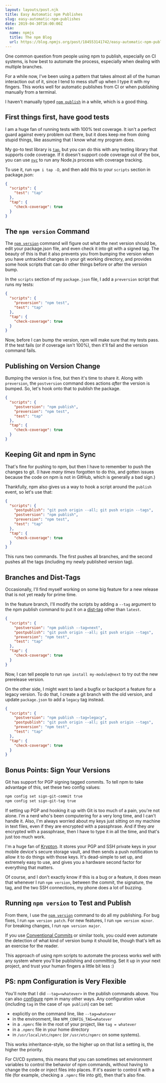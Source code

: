 ```yaml
---
layout: layouts/post.njk
title: Easy Automatic npm Publishes
slug: easy-automatic-npm-publishes
date: 2019-04-30T16:00:00Z
via:
  name: npmjs
  title: The npm Blog
  url: https://blog.npmjs.org/post/184553141742/easy-automatic-npm-publishes
---
```




One common question from people using npm to publish, especially on CI systems,
is how best to automate the process, especially when dealing with multiple
branches.

For a while now, I've been using a pattern that takes almost all of the human
interaction out of it, since I tend to mess stuff up when I type it with my
fingers.  This works well for automatic publishes from CI or when publishing
manually from a terminal.

I haven't manually typed [`npm
publish`](https://docs.npmjs.com/cli/publish) in a while, which is a good
thing.

## First things first, have good tests

I am a huge fan of running tests with 100% test coverage.  It isn't a perfect
guard against every problem out there, but it does keep me from doing stupid
things, like assuming that I know what my program does.

My go-to test library is [`tap`](https://www.node-tap.org/), but you can do this
with any testing library that supports code coverage.  If it doesn't support
code coverage out of the box, you can use [`nyc`](https://istanbul.js.org/) to
run any Node.js process with coverage tracking.

To use it, run `npm i tap -D`, and then add this to your `scripts` section in
package.json:

```json
{
  "scripts": {
    "test": "tap"
  },
  "tap": {
    "check-coverage": true
  }
}
```

## The `npm version` Command

The [`npm version`](https://docs.npmjs.com/cli/version) command will
figure out what the next version should be, edit your package.json file, and
even check it into git with a signed tag.  The beauty of this is that it also
prevents you from bumping the version when you have untracked changes in your
git working directory, and provides some hook scripts that can do other things
before or after the version bump.

In the `scripts` section of my `package.json` file, I add a `preversion` script
that runs my tests:

```json
{
  "scripts": {
    "preversion": "npm test",
    "test": "tap"
  },
  "tap": {
    "check-coverage": true
  }
}
```

Now, before I can bump the version, npm will make sure that my tests pass.  If
the test fails (or if coverage isn't 100%), then it'll fail and the version
command fails.

## Publishing on Version Change

Bumping the version is fine, but then it's time to share it.  Along with
`preversion`, the `postversion` command does actions _after_ the version is
bumped.  So, let's hook onto that to publish the package.

```json
{
  "scripts": {
    "postversion": "npm publish",
    "preversion": "npm test",
    "test": "tap"
  },
  "tap": {
    "check-coverage": true
  }
}
```

## Keeping Git and npm in Sync

That's fine for pushing to npm, but then I have to remember to push the changes
to git.  (I have _many times_ forgotten to do this, and gotten issues because
the code on npm is not in GitHub, which is generally a bad sign.)

Thankfully, npm also gives us a way to hook a script around the `publish`
event, so let's use that:

```json
{
  "scripts": {
    "postpublish": "git push origin --all; git push origin --tags",
    "postversion": "npm publish",
    "preversion": "npm test",
    "test": "tap"
  },
  "tap": {
    "check-coverage": true
  }
}
```

This runs two commands.  The first pushes all branches, and the second pushes
all the tags (including my newly published version tag).

## Branches and Dist-Tags

Occasionally, I'll find myself working on some big feature for a new release
that is not yet ready for prime time.

In the feature branch, I'll modify the scripts by adding a `--tag` argument to
the npm publish command to put it on a
[dist-tag](https://docs.npmjs.com/cli/dist-tag) other than `latest`.

```json
{
  "scripts": {
    "postversion": "npm publish --tag=next",
    "postpublish": "git push origin --all; git push origin --tags",
    "preversion": "npm test",
    "test": "tap"
  },
  "tap": {
    "check-coverage": true
  }
}
```

Now, I can tell people to run `npm install my-module@next` to try out the new
prerelease version.

On the other side, I might want to land a bugfix or backport a feature for a
legacy version.  To do that, I create a git branch with the old version, and
update `package.json` to add a `legacy` tag instead.

```json
{
  "scripts": {
    "postversion": "npm publish --tag=legacy",
    "postpublish": "git push origin --all; git push origin --tags",
    "preversion": "npm test",
    "test": "tap"
  },
  "tap": {
    "check-coverage": true
  }
}
```

## Bonus Points: Sign Your Versions

Git has support for PGP signing tagged commits.  To tell npm to take advantage
of this, set these two config values:

```bash
npm config set sign-git-commit true
npm config set sign-git-tag true
```

If setting up PGP and hooking it up with Git is too much of a pain, you're not
alone.  I'm a nerd who's been computering for a very long time, and I can't
handle it.  Also, I'm always worried about my keys just sitting on my machine
in text files, even if they are encrypted with a passphrase.  And if they _are_
encrypted with a passphrase, then I have to type it in all the time, and that's
just too much work.

I'm a huge fan of [Krypton](https://krypt.co/).  It stores your PGP and SSH
private keys in your mobile device's secure storage vault, and then sends a
push notification to allow it to do things with those keys.  It's dead-simple
to set up, and extremely easy to use, and gives you a hardware second factor
for everything that matters.

Of course, and I don't exactly know if this is a bug or a feature, it does mean
that whenever I run `npm version`, between the commit, the signature, the tag,
and the two SSH connections, my phone does a lot of buzzing.

## Running `npm version` to Test and Publish

From there, I use the [`npm version`](https://docs.npmjs.com/cli/version)
command to do all my publishing.  For bug fixes, I run `npm version patch`.
For new features, I run `npm version minor`.  For breaking changes, I run `npm
version major`.

If you use [Conventional Commits](https://www.conventionalcommits.org/) or
similar tools, you could even automate the detection of what kind of version
bump it should be, though that's left as an exercise for the reader.

This approach of using npm scripts to automate the process works well with any
system where you'll be publishing and committing.  Set it up in your next
project, and trust your human fingers a little bit less :)

## PS: npm Configuration is Very Flexible

You'll note that I did `--tag=<whatever>` in the publish commands above.  You
can also [configure](https://docs.npmjs.com/misc/config) npm in many other
ways.  Any configuration value (including `tag` in the case of `npm publish`)
can be set:

- explicitly on the command line, like `--tag=whatever`
- in the environment, like `NPM_CONFIG_TAG=whatever`
- in a `.npmrc` file in the root of your project, like `tag = whatever`
- in a `.npmrc` file in your home directory
- in `/usr/local/etc/npmrc` (or `/usr/etc/npmrc` on some systems).

This works inheritance-style, so the higher up on that list a setting is, the
higher the priority.

For CI/CD systems, this means that you can sometimes set environment variables
to control the behavior of npm commands, without having to change the code or
inject files into places.  If it's easier to control it with a file (for
example, checking a `.npmrc` file into git), then that's also fine.
